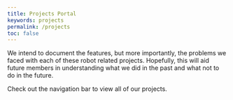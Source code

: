 ```yaml
---
title: Projects Portal
keywords: projects
permalink: /projects
toc: false
---
```


We intend to document the features, but more importantly, the problems we faced with each of these robot related projects. Hopefully, this will aid future members in understanding what we did in the past and what not to do in the future.

Check out the navigation bar to view all of our projects.
